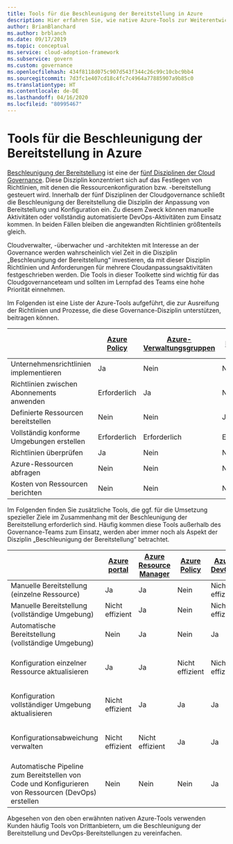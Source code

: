 ```yaml
---
title: Tools für die Beschleunigung der Bereitstellung in Azure
description: Hier erfahren Sie, wie native Azure-Tools zur Weiterentwicklung von Richtlinien und Prozessen beitragen können, die die Governancedisziplin „Beschleunigung der Bereitstellung“ unterstützen.
author: BrianBlanchard
ms.author: brblanch
ms.date: 09/17/2019
ms.topic: conceptual
ms.service: cloud-adoption-framework
ms.subservice: govern
ms.custom: governance
ms.openlocfilehash: 434f8118d075c907d543f344c26c99c10cbc9bb4
ms.sourcegitcommit: 7d3fc1e407cd18c4fc7c4964a77885907a9b85c0
ms.translationtype: HT
ms.contentlocale: de-DE
ms.lasthandoff: 04/16/2020
ms.locfileid: "80995467"
---
```

# <a name="deployment-acceleration-tools-in-azure"></a>Tools für die Beschleunigung der Bereitstellung in Azure

[Beschleunigung der Bereitstellung](./index.md) ist eine der [fünf Disziplinen der Cloud Governance](../governance-disciplines.md). Diese Disziplin konzentriert sich auf das Festlegen von Richtlinien, mit denen die Ressourcenkonfiguration bzw. -bereitstellung gesteuert wird. Innerhalb der fünf Disziplinen der Cloudgovernance schließt die Beschleunigung der Bereitstellung die Disziplin der Anpassung von Bereitstellung und Konfiguration ein. Zu diesem Zweck können manuelle Aktivitäten oder vollständig automatisierte DevOps-Aktivitäten zum Einsatz kommen. In beiden Fällen bleiben die angewandten Richtlinien größtenteils gleich.

Cloudverwalter, -überwacher und -architekten mit Interesse an der Governance werden wahrscheinlich viel Zeit in die Disziplin „Beschleunigung der Bereitstellung“ investieren, da mit dieser Disziplin Richtlinien und Anforderungen für mehrere Cloudanpassungsaktivitäten festgeschrieben werden. Die Tools in dieser Toolkette sind wichtig für das Cloudgovernanceteam und sollten im Lernpfad des Teams eine hohe Priorität einnehmen.

Im Folgenden ist eine Liste der Azure-Tools aufgeführt, die zur Ausreifung der Richtlinien und Prozesse, die diese Governance-Disziplin unterstützen, beitragen können.

|  | [Azure Policy](https://docs.microsoft.com/azure/governance/policy/overview) | [Azure-Verwaltungsgruppen](https://docs.microsoft.com/azure/governance/management-groups) | [Azure Resource Manager](https://docs.microsoft.com/azure/azure-resource-manager/management/overview) | [Azure Blueprint](https://docs.microsoft.com/azure/governance/blueprints/overview) | [Azure Resource Graph](https://docs.microsoft.com/azure/governance/resource-graph/overview) | [Azure Cost Management](https://docs.microsoft.com/azure/cost-management) |
|---------|---------|---------|---------|---------|---------|---------|
|Unternehmensrichtlinien implementieren     |Ja |Nein  |Nein  |Nein | Nein |Nein |
|Richtlinien zwischen Abonnements anwenden     |Erforderlich |Ja  |Nein  |Nein | Nein |Nein |
|Definierte Ressourcen bereitstellen     |Nein |Nein  |Ja  |Nein | Nein |Nein |
|Vollständig konforme Umgebungen erstellen      |Erforderlich |Erforderlich  |Erforderlich  |Ja | Nein |Nein |
|Richtlinien überprüfen      |Ja |Nein  |Nein  |Nein | Nein |Nein |
|Azure-Ressourcen abfragen      |Nein |Nein  |Nein  |Nein |Ja |Nein |
|Kosten von Ressourcen berichten      |Nein |Nein  |Nein  |Nein |Nein |Ja |

Im Folgenden finden Sie zusätzliche Tools, die ggf. für die Umsetzung spezieller Ziele im Zusammenhang mit der Beschleunigung der Bereitstellung erforderlich sind. Häufig kommen diese Tools außerhalb des Governance-Teams zum Einsatz, werden aber immer noch als Aspekt der Disziplin „Beschleunigung der Bereitstellung“ betrachtet.

|  | [Azure portal](https://azure.microsoft.com/features/azure-portal)  | [Azure Resource Manager](https://docs.microsoft.com/azure/azure-resource-manager/management/overview)  | [Azure Policy](https://docs.microsoft.com/azure/governance/policy/overview) | [Azure DevOps](https://docs.microsoft.com/azure/devops) | [Azure Backup](https://docs.microsoft.com/azure/backup/backup-introduction-to-azure-backup) | [Azure Site Recovery](https://docs.microsoft.com/azure/site-recovery/site-recovery-overview) |
|---------|---------|---------|---------|---------|---------|---------|
|Manuelle Bereitstellung (einzelne Ressource)     | Ja | Ja  | Nein  | Nicht effizient | Nein | Ja |
|Manuelle Bereitstellung (vollständige Umgebung)     | Nicht effizient | Ja | Nein  | Nicht effizient | Nein | Ja |
|Automatische Bereitstellung (vollständige Umgebung)     | Nein  | Ja  | Nein  | Ja  | Nein | Ja |
|Konfiguration einzelner Ressource aktualisieren     | Ja | Ja | Nicht effizient | Nicht effizient | Nein | Ja – während der Replikation |
|Konfiguration vollständiger Umgebung aktualisieren     | Nicht effizient | Ja | Ja | Ja  | Nein | Ja – während der Replikation |
|Konfigurationsabweichung verwalten     | Nicht effizient | Nicht effizient | Ja  | Ja  | Nein | Ja – während der Replikation |
|Automatische Pipeline zum Bereitstellen von Code und Konfigurieren von Ressourcen (DevOps) erstellen     | Nein | Nein | Nein | Ja | Nein | Nein |

Abgesehen von den oben erwähnten nativen Azure-Tools verwenden Kunden häufig Tools von Drittanbietern, um die Beschleunigung der Bereitstellung und DevOps-Bereitstellungen zu vereinfachen.

